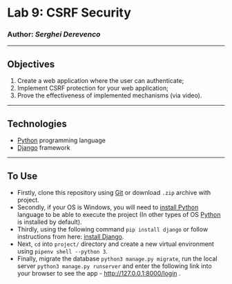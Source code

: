# Lab 9: CSRF Security
### Author: *Serghei Derevenco*
-----
## Objectives
1. Create a web application where the user can authenticate;
2. Implement CSRF protection for your web application;
3. Prove the effectiveness of implemented mechanisms (via video).
-----
## Technologies
* [Python](https://www.python.org/) programming language
* [Django](https://www.djangoproject.com/) framework
-----
## To Use
* Firstly, clone this repository using [Git](https://git-scm.com) or download `.zip` archive with project.  
* Secondly, if your OS is Windows, you will need to [install Python](https://realpython.com/installing-python/) language to be able to execute the project (In other types of OS [Python](https://www.python.org/) is installed by default).  
* Thirdly, using the following command `pip install django` or follow instructions from here: [install Django](https://docs.djangoproject.com/en/3.1/topics/install/).  
* Next, `cd` into `project/` directory and create a new virtual environment using `pipenv shell --python 3`.
* Finally, migrate the database `python3 manage.py migrate`, run the local server `python3 manage.py runserver` and enter the following link into your browser to see the app -  http://127.0.0.1:8000/login .
